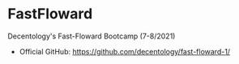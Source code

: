 # FastFloward
Decentology's Fast-Floward Bootcamp (7-8/2021)

- Official GitHub: https://github.com/decentology/fast-floward-1/
